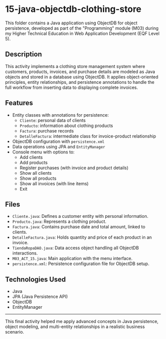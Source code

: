 # 15-java-objectdb-clothing-store

This folder contains a Java application using ObjectDB for object persistence, developed as part of the "Programming" module (M03) during my Higher Technical Education in Web Application Development (EQF Level 5).

## Description

This activity implements a clothing store management system where customers, products, invoices, and purchase details are modeled as Java objects and stored in a database using ObjectDB. It applies object-oriented principles, entity relationships, and persistence annotations to handle the full workflow from inserting data to displaying complete invoices.

## Features

- Entity classes with annotations for persistence:
  - `Cliente`: personal data of clients
  - `Producto`: information about clothing products
  - `Factura`: purchase records
  - `DetalleFactura`: intermediate class for invoice-product relationship
- ObjectDB configuration with `persistence.xml`
- Data operations using JPA and `EntityManager`
- Console menu with options to:
  - Add clients
  - Add products
  - Register purchases (with invoice and product details)
  - Show all clients
  - Show all products
  - Show all invoices (with line items)
  - Exit

## Files

- `Cliente.java`: Defines a customer entity with personal information.
- `Producto.java`: Represents a clothing product.
- `Factura.java`: Contains purchase date and total amount, linked to clients.
- `DetalleFactura.java`: Holds quantity and price of each product in an invoice.
- `TiendaRopaDAO.java`: Data access object handling all ObjectDB interactions.
- `M03_ACT_15.java`: Main application with the menu interface.
- `persistence.xml`: Persistence configuration file for ObjectDB setup.

## Technologies Used

- Java
- JPA (Java Persistence API)
- ObjectDB
- EntityManager

---

This final activity helped me apply advanced concepts in Java persistence, object modeling, and multi-entity relationships in a realistic business scenario.